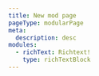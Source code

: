 ```yaml
---
title: New mod page
pageType: modularPage
meta:
  description: desc
modules:
  - richText: Richtext!
    type: richTextBlock
---
```


